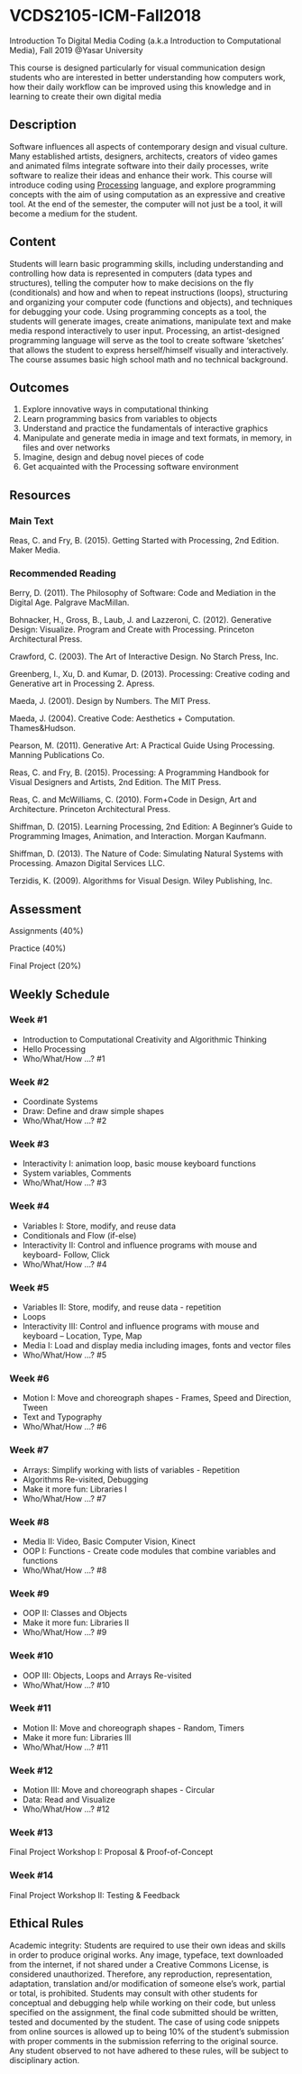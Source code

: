# VCDS2105-ICM-Fall2018
Introduction To Digital Media Coding (a.k.a Introduction to Computational Media), Fall 2019 @Yasar University

This course is designed particularly for visual communication design students who are interested in better understanding how computers work, how their daily workflow can be improved using this knowledge and in learning to create their own digital media

## Description
Software influences all aspects of contemporary design and visual culture. Many established artists, designers, architects, creators of video games and animated films integrate software into their daily processes, write software to realize their ideas and enhance their work. This course will introduce coding using [Processing](https://processing.org) language, and explore programming concepts with the aim of using computation as an expressive and creative tool. At the end of the semester, the computer will not just be a tool, it will become a medium for the student.

## Content
Students will learn basic programming skills, including understanding and controlling how data is represented in computers (data types and structures), telling the computer how to make decisions on the fly (conditionals) and how and when to repeat instructions (loops), structuring and organizing your computer code (functions and objects), and techniques for debugging your code. Using programming concepts as a tool, the students will generate images, create animations, manipulate text and make media respond interactively to user input.
Processing, an artist-designed programming language will serve as the tool to create software ‘sketches’ that allows the student to express herself/himself visually and interactively.
The course assumes basic high school math and no technical background.

## Outcomes
1.	Explore innovative ways in computational thinking
2.	Learn programming basics from variables to objects
3.	Understand and practice the fundamentals of interactive graphics
4.	Manipulate and generate media in image and text formats, in memory, in files and over networks
5.	Imagine, design and debug novel pieces of code
6.  Get acquainted with the Processing software environment

## Resources
### Main Text
Reas, C. and Fry, B. (2015). Getting Started with Processing, 2nd Edition. Maker Media.

### Recommended Reading
Berry, D. (2011). The Philosophy of Software: Code and Mediation in the Digital Age. Palgrave MacMillan.

Bohnacker, H., Gross, B., Laub, J. and Lazzeroni, C. (2012). Generative Design: Visualize. Program and Create with Processing. Princeton Architectural Press.

Crawford, C. (2003). The Art of Interactive Design. No Starch Press, Inc.

Greenberg, I., Xu, D. and Kumar, D. (2013). Processing: Creative coding and Generative art in Processing 2. Apress.

Maeda, J. (2001). Design by Numbers. The MIT Press.

Maeda, J. (2004). Creative Code: Aesthetics + Computation. Thames&Hudson.

Pearson, M. (2011). Generative Art: A Practical Guide Using Processing. Manning Publications Co.

Reas, C. and Fry, B. (2015). Processing: A Programming Handbook for Visual Designers and Artists, 2nd Edition. The MIT Press.

Reas, C. and McWilliams, C. (2010). Form+Code in Design, Art and Architecture. Princeton Architectural Press.

Shiffman, D. (2015). Learning Processing, 2nd Edition: A Beginner’s Guide to Programming Images, Animation, and Interaction. Morgan Kaufmann.

Shiffman, D. (2013). The Nature of Code: Simulating Natural Systems with Processing. Amazon Digital Services LLC.

Terzidis, K. (2009). Algorithms for Visual Design. Wiley Publishing, Inc.


## Assessment
Assignments (40%)

Practice (40%)

Final Project (20%)


## Weekly Schedule
### Week #1
- Introduction to Computational Creativity and Algorithmic Thinking
- Hello Processing
- Who/What/How …? #1

### Week #2
- Coordinate Systems
- Draw: Define and draw simple shapes
- Who/What/How …? #2

### Week #3
- Interactivity I: animation loop, basic mouse keyboard functions
- System variables, Comments
- Who/What/How …? #3

### Week #4
- Variables I: Store, modify, and reuse data
- Conditionals and Flow (if-else)
- Interactivity II: Control and influence programs with mouse and keyboard- Follow, Click
- Who/What/How …? #4

### Week #5
- Variables II: Store, modify, and reuse data - repetition
- Loops
- Interactivity III: Control and influence programs with mouse and keyboard – Location, Type, Map
- Media I: Load and display media including images, fonts and vector files
- Who/What/How …? #5

### Week #6
- Motion I: Move and choreograph shapes - Frames, Speed and Direction, Tween
- Text and Typography
- Who/What/How …? #6

### Week #7
- Arrays: Simplify working with lists of variables - Repetition
- Algorithms Re-visited, Debugging
- Make it more fun: Libraries I
- Who/What/How …? #7

### Week #8
- Media II: Video, Basic Computer Vision, Kinect
- OOP I: Functions - Create code modules that combine variables and functions
- Who/What/How …? #8

### Week #9
- OOP II: Classes and Objects
- Make it more fun: Libraries II
- Who/What/How …? #9

### Week #10
- OOP III: Objects, Loops and Arrays Re-visited
- Who/What/How …? #10

### Week #11
- Motion II: Move and choreograph shapes - Random, Timers
- Make it more fun: Libraries III
- Who/What/How …? #11

### Week #12
- Motion III: Move and choreograph shapes - Circular
- Data: Read and Visualize
- Who/What/How …? #12

### Week #13
Final Project Workshop I: Proposal & Proof-of-Concept

### Week #14
Final Project Workshop II: Testing & Feedback


## Ethical Rules
Academic integrity: Students are required to use their own ideas and skills in order to produce original works. Any image, typeface, text downloaded from the internet, if not shared under a Creative Commons License, is considered
unauthorized. Therefore, any reproduction, representation, adaptation, translation and/or modification of someone
else’s work, partial or total, is prohibited. Students may consult with other students for conceptual and debugging help while working on their code, but unless specified on the assignment, the final code submitted should be written, tested and documented by the student. The case of using code snippets from online sources is allowed up to being 10% of the student’s submission with proper comments in the submission referring to the original source. Any student observed to not have adhered to these rules, will be subject to disciplinary action.
